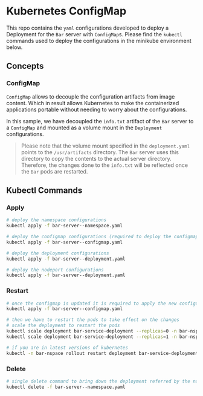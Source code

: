 # Kubernetes ConfigMap

This repo contains the `yaml` configurations developed to deploy a Deployment for the `Bar` server with `ConfigMap`s. Please find the `kubectl` commands used to deploy the configurations in the minikube environment below.

## Concepts

### ConfigMap

`ConfigMap` allows to decouple the configuration artifacts from image content. Which in result allows Kubernetes to make the containerized applications portable without needing to worry about the configurations.

In this sample, we have decoupled the `info.txt` artifact of the `Bar` server to a `ConfigMap` and mounted as a volume mount in the `Deployment` configurations.

> Please note that the volume mount specified in the `deployment.yaml` points to the `/usr/artifacts` directory. The `Bar` server uses this directory to copy the contents to the actual server directory. Therefore, the changes done to the `info.txt` will be reflected once the `Bar` pods are restarted.

## Kubectl Commands

### Apply

```sh
# deploy the namespace configurations
kubectl apply -f bar-server--namespace.yaml

# deploy the configmap configurations (required to deploy the configmap before deploying the pods)
kubectl apply -f bar-server--configmap.yaml

# deploy the deployment configurations
kubectl apply -f bar-server--deployment.yaml

# deploy the nodeport configurations
kubectl apply -f bar-server--deployment.yaml
```

### Restart

```sh
# once the configmap is updated it is required to apply the new configurations
kubectl apply -f bar-server--configmap.yaml

# then we have to restart the pods to take effect on the changes
# scale the deployment to restart the pods
kubectl scale deployment bar-service-deployment --replicas=0 -n bar-nspace
kubectl scale deployment bar-service-deployment --replicas=1 -n bar-nspace

# if you are in latest versions of kubernetes
kubectl -n bar-nspace rollout restart deployment bar-service-deployment
```

### Delete

```sh
# single delete command to bring down the deployment referred by the namespace
kubectl delete -f bar-server--namespace.yaml
```
